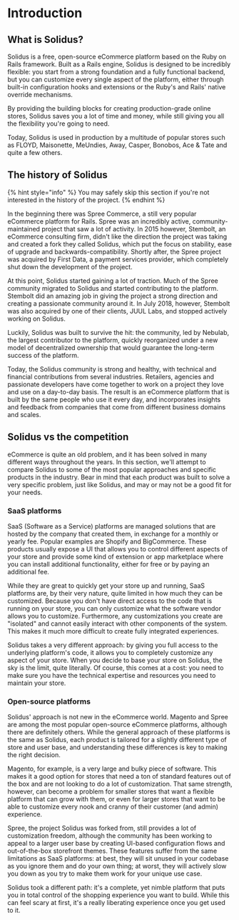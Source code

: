 # Introduction

## What is Solidus?

Solidus is a free, open-source eCommerce platform based on the Ruby on Rails framework. Built as a Rails engine, Solidus is designed to be incredibly flexible: you start from a strong foundation and a fully functional backend, but you can customize every single aspect of the platform, either through built-in configuration hooks and extensions or the Ruby's and Rails' native override mechanisms.

By providing the building blocks for creating production-grade online stores, Solidus saves you a lot of time and money, while still giving you all the flexibility you're going to need.

Today, Solidus is used in production by a multitude of popular stores such as FLOYD, Maisonette, MeUndies, Away, Casper, Bonobos, Ace & Tate and quite a few others.

## The history of Solidus

{% hint style="info" %}
You may safely skip this section if you're not interested in the history of the project.
{% endhint %}

In the beginning there was Spree Commerce, a still very popular eCommerce platform for Rails. Spree was an incredibly active, community-maintained project that saw a lot of activity. In 2015 however, Stembolt, an eCommerce consulting firm, didn't like the direction the project was taking and created a fork they called Solidus, which put the focus on stability, ease of upgrade and backwards-compatibility. Shortly after, the Spree project was acquired by First Data, a payment services provider, which completely shut down the development of the project.

At this point, Solidus started gaining a lot of traction. Much of the Spree community migrated to Solidus and started contributing to the platform. Stembolt did an amazing job in giving the project a strong direction and creating a passionate community around it. In July 2018, however, Stembolt was also acquired by one of their clients, JUUL Labs, and stopped actively working on Solidus.

Luckily, Solidus was built to survive the hit: the community, led by Nebulab, the largest contributor to the platform, quickly reorganized under a new model of decentralized ownership that would guarantee the long-term success of the platform.

Today, the Solidus community is strong and healthy, with technical and financial contributions from several industries. Retailers, agencies and passionate developers have come together to work on a project they love and use on a day-to-day basis. The result is an eCommerce platform that is built by the same people who use it every day, and incorporates insights and feedback from companies that come from different business domains and scales.

## Solidus vs the competition

eCommerce is quite an old problem, and it has been solved in many different ways throughout the years. In this section, we'll attempt to compare Solidus to some of the most popular approaches and specific products in the industry. Bear in mind that each product was built to solve a very specific problem, just like Solidus, and may or may not be a good fit for your needs.

### SaaS platforms

SaaS \(Software as a Service\) platforms are managed solutions that are hosted by the company that created them, in exchange for a monthly or yearly fee. Popular examples are Shopify and BigCommerce. These products usually expose a UI that allows you to control different aspects of your store and provide some kind of extension or app marketplace where you can install additional functionality, either for free or by paying an additional fee.

While they are great to quickly get your store up and running, SaaS platforms are, by their very nature, quite limited in how much they can be customized. Because you don't have direct access to the code that is running on your store, you can only customize what the software vendor allows you to customize. Furthermore, any customizations you create are "isolated" and cannot easily interact with other components of the system. This makes it much more difficult to create fully integrated experiences.

Solidus takes a very different approach: by giving you full access to the underlying platform's code, it allows you to completely customize any aspect of your store. When you decide to base your store on Solidus, the sky is the limit, quite literally. Of course, this comes at a cost: you need to make sure you have the technical expertise and resources you need to maintain your store.

### Open-source platforms

Solidus' approach is not new in the eCommerce world. Magento and Spree are among the most popular open-source eCommerce platforms, although there are definitely others. While the general approach of these platforms is the same as Solidus, each product is tailored for a slightly different type of store and user base, and understanding these differences is key to making the right decision.

Magento, for example, is a very large and bulky piece of software. This makes it a good option for stores that need a ton of standard features out of the box and are not looking to do a lot of customization. That same strength, however, can become a problem for smaller stores that want a flexible platform that can grow with them, or even for larger stores that want to be able to customize every nook and cranny of their customer \(and admin\) experience.

Spree, the project Solidus was forked from, still provides a lot of customization freedom, although the community has been working to appeal to a larger user base by creating UI-based configuration flows and out-of-the-box storefront themes. These features suffer from the same limitations as SaaS platforms: at best, they will sit unused in your codebase as you ignore them and do your own thing; at worst, they will actively slow you down as you try to make them work for your unique use case.

Solidus took a different path: it's a complete, yet nimble platform that puts you in total control of the shopping experience you want to build. While this can feel scary at first, it's a really liberating experience once you get used to it.

